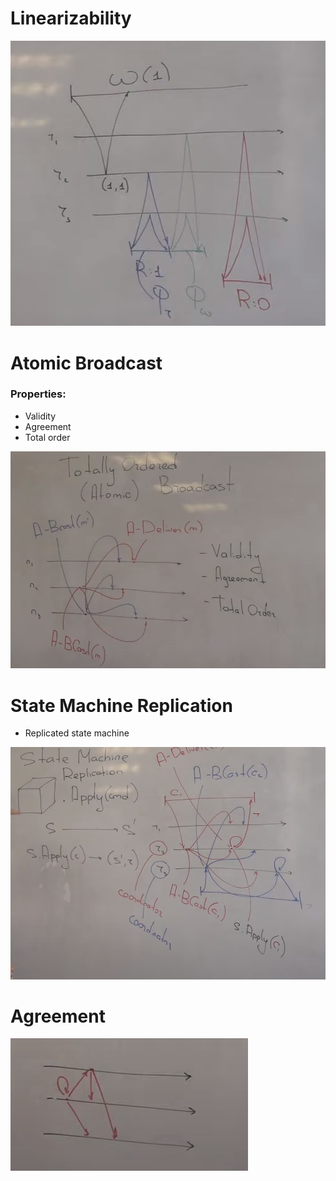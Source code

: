 

# Linearizability

![](linearizability.png)


# Atomic Broadcast

### Properties:
  - Validity
  - Agreement
  - Total order

![](total-order.png)


# State Machine Replication
 - Replicated state machine

![](state-machine-replication.png)

# Agreement

![](Agreement.png)

